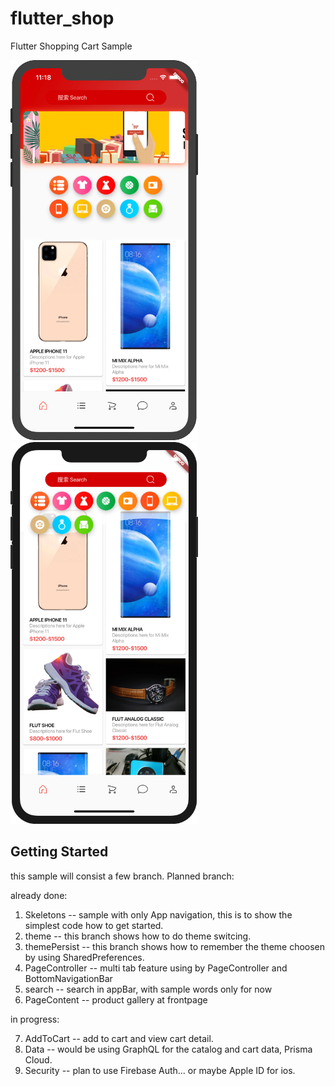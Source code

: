 # flutter_shop

Flutter Shopping Cart Sample

<img src="/readme/screen-front1.png" width="300">
<img src="/readme/screen-front2.png" width="300">

## Getting Started

this sample will consist a few branch.  Planned branch:

already done:

1. Skeletons -- sample with only App navigation, this is to show the simplest code how to get started.
2. theme -- this branch shows how to do theme switcing.
3. themePersist -- this branch shows how to remember the theme choosen by using SharedPreferences.
4. PageController -- multi tab feature using by PageController and BottomNavigationBar
5. search -- search in appBar, with sample words only for now
6. PageContent -- product gallery at frontpage

in progress:

7. AddToCart -- add to cart and view cart detail.
8. Data -- would be using GraphQL for the catalog and cart data, Prisma Cloud.
9. Security -- plan to use Firebase Auth... or maybe Apple ID for ios.
